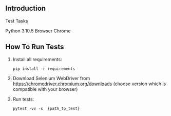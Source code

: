 Introduction
------------

Test Tasks

Python 3.10.5
Browser Chrome



How To Run Tests
----------------

1) Install all requirements:

    ```
    pip install -r requirements
    ```

2) Download Selenium WebDriver from https://chromedriver.chromium.org/downloads (choose version which is compatible with your browser)

3) Run tests:

    ```
    pytest -vv -s  {path_to_test} 
    ```


